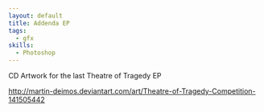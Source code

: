 ```yaml
--- 
layout: default
title: Addenda EP
tags:
  - gfx
skills:
  - Photoshop
---
```


CD Artwork for the last Theatre of Tragedy EP

http://martin-deimos.deviantart.com/art/Theatre-of-Tragedy-Competition-141505442

